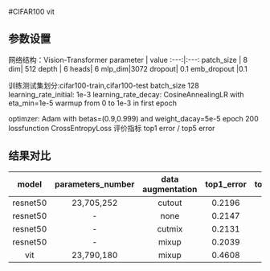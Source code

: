 #CIFAR100 vit
## 参数设置
网络结构：Vision-Transformer 
parameter | value
:---:|:---:
patch_size | 8
dim| 512
depth | 6
heads| 6
mlp_dim|3072
dropout| 0.1
emb_dropout |0.1


训练测试集划分:cifar100-train,cifar100-test
batch_size 128
learning_rate_initial: 1e-3
learning_rate_decay: CosineAnnealingLR with eta_min=1e-5
warmup from 0 to 1e-3 in first epoch

optimzer: Adam with betas=(0.9,0.999) and weight_dacay=5e-5
epoch  200
lossfunction  CrossEntropyLoss
评价指标 top1 error / top5 error


## 结果对比
model| parameters_number |data augmentation|top1_error|top5_error
:---:|:--:|:--:|:--:|:---:
resnet50 |23,705,252 |cutout|0.2196|0.0589
resnet50|- |none|0.2147|0.0553
resnet50 |- |cutmix|0.2131|0.0557
resnet50 | -|mixup|0.2039|0.0566
vit | 23,790,180 | mixup | 0.4608 | 0.1994
